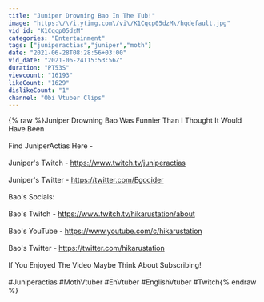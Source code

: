 ```yaml
---
title: "Juniper Drowning Bao In The Tub!"
image: "https:\/\/i.ytimg.com\/vi\/K1Cqcp05dzM\/hqdefault.jpg"
vid_id: "K1Cqcp05dzM"
categories: "Entertainment"
tags: ["juniperactias","juniper","moth"]
date: "2021-06-28T08:28:56+03:00"
vid_date: "2021-06-24T15:53:56Z"
duration: "PT53S"
viewcount: "16193"
likeCount: "1629"
dislikeCount: "1"
channel: "Obi Vtuber Clips"
---
```

{% raw %}Juniper Drowning Bao Was Funnier Than I Thought It Would Have Been<br /><br />Find JuniperActias Here -<br /><br />Juniper's Twitch - <a rel="nofollow" target="blank" href="https://www.twitch.tv/juniperactias">https://www.twitch.tv/juniperactias</a><br /><br />Juniper's Twitter - <a rel="nofollow" target="blank" href="https://twitter.com/Egocider">https://twitter.com/Egocider</a><br /><br />Bao's Socials:<br /><br />Bao's Twitch - <a rel="nofollow" target="blank" href="https://www.twitch.tv/hikarustation/about">https://www.twitch.tv/hikarustation/about</a><br /><br />Bao's YouTube - <a rel="nofollow" target="blank" href="https://www.youtube.com/c/hikarustation">https://www.youtube.com/c/hikarustation</a><br /><br />Bao's Twitter - <a rel="nofollow" target="blank" href="https://twitter.com/hikarustation">https://twitter.com/hikarustation</a><br /> <br />If You Enjoyed The Video Maybe Think About Subscribing!<br /><br />#Juniperactias #MothVtuber #EnVtuber #EnglishVtuber #Twitch{% endraw %}
